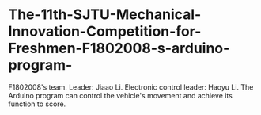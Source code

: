 # The-11th-SJTU-Mechanical-Innovation-Competition-for-Freshmen-F1802008-s-arduino-program-
F1802008's team. Leader: Jiaao Li. Electronic control leader: Haoyu Li. The Arduino program can control the vehicle's movement and achieve its function to score.
